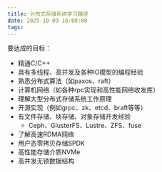 ```yaml
---
title: 分布式存储系统学习路径
date: 2025-10-09 16:00:00
tags:
---
```


要达成的目标：

- 精通C/C++
- 具有多线程、高并发及各种IO模型的编程经验
- 熟悉分布式算法（如paxos、raft）
- 计算机网络（如各种rpc实现和高性能网络收发库）
- 理解大型分布式存储系统工作原理
- 开源实现（例如grpc、zk、etcd、braft等等）
- 有文件存储、块存储、对象存储开发经验
  - Ceph、GlusterFS、Lustre、ZFS、fuse
- 了解高速RDMA网络
- 用户态零拷贝存储SPDK
- 高性能存储介质NVMe
- 高并发无锁数据结构

### 
